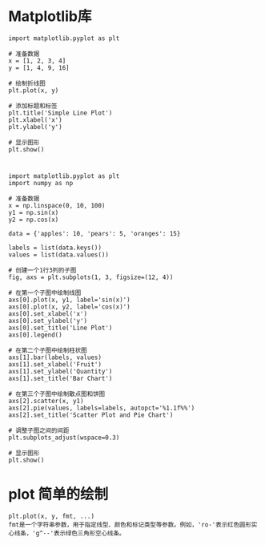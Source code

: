 # Matplotlib库

    import matplotlib.pyplot as plt

    # 准备数据
    x = [1, 2, 3, 4]
    y = [1, 4, 9, 16]

    # 绘制折线图
    plt.plot(x, y)

    # 添加标题和标签
    plt.title('Simple Line Plot')
    plt.xlabel('x')
    plt.ylabel('y')

    # 显示图形
    plt.show()
    
# 

    import matplotlib.pyplot as plt
    import numpy as np

    # 准备数据
    x = np.linspace(0, 10, 100)
    y1 = np.sin(x)
    y2 = np.cos(x)

    data = {'apples': 10, 'pears': 5, 'oranges': 15}

    labels = list(data.keys())
    values = list(data.values())

    # 创建一个1行3列的子图
    fig, axs = plt.subplots(1, 3, figsize=(12, 4))

    # 在第一个子图中绘制线图
    axs[0].plot(x, y1, label='sin(x)')
    axs[0].plot(x, y2, label='cos(x)')
    axs[0].set_xlabel('x')
    axs[0].set_ylabel('y')
    axs[0].set_title('Line Plot')
    axs[0].legend()

    # 在第二个子图中绘制柱状图
    axs[1].bar(labels, values)
    axs[1].set_xlabel('Fruit')
    axs[1].set_ylabel('Quantity')
    axs[1].set_title('Bar Chart')

    # 在第三个子图中绘制散点图和饼图
    axs[2].scatter(x, y1)
    axs[2].pie(values, labels=labels, autopct='%1.1f%%')
    axs[2].set_title('Scatter Plot and Pie Chart')

    # 调整子图之间的间距
    plt.subplots_adjust(wspace=0.3)

    # 显示图形
    plt.show()
    
# plot  简单的绘制
    plt.plot(x, y, fmt, ...)
    fmt是一个字符串参数，用于指定线型、颜色和标记类型等参数。例如，'ro-'表示红色圆形实心线条，'g^--'表示绿色三角形空心线条。

